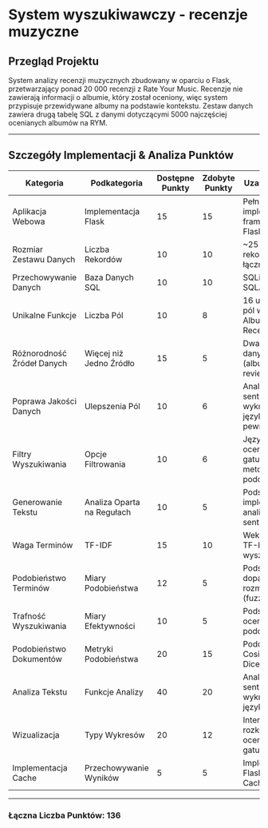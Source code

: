 # System wyszukiwawczy  - recenzje muzyczne

## Przegląd Projektu
System analizy recenzji muzycznych zbudowany w oparciu o Flask, przetwarzający ponad 20 000 recenzji z Rate Your Music. Recenzje nie zawierają informacji o albumie, który został oceniony, więc system przypisuje przewidywane albumy na podstawie kontekstu. Zestaw danych zawiera drugą tabelę SQL z danymi dotyczącymi 5000 najczęściej ocenianych albumów na RYM.

---

## Szczegóły Implementacji & Analiza Punktów

| Kategoria                  | Podkategoria               | Dostępne Punkty | Zdobyte Punkty | Uzasadnienie                                                                 |
|----------------------------|----------------------------|-----------------|----------------|------------------------------------------------------------------------------|
| Aplikacja Webowa           | Implementacja Flask        | 15              | 15             | Pełna implementacja frameworku Flask                                        |
| Rozmiar Zestawu Danych     | Liczba Rekordów            | 10              | 10             | ~25 000 rekordów łącznie                                                    |
| Przechowywanie Danych      | Baza Danych SQL            | 10              | 10             | SQLite z SQLAlchemy                                                         |
| Unikalne Funkcje           | Liczba Pól                 | 10              | 8              | 16 unikalnych pól w tabelach Albumów i Recenzji                             |
| Różnorodność Źródeł Danych | Więcej niż Jedno Źródło    | 15              | 5              | Dwa zestawy danych (albums.csv, reviews.csv)                                |
| Poprawa Jakości Danych     | Ulepszenia Pól             | 10              | 6              | Analiza sentymentu, wykrywanie języka, ocena pewności                       |
| Filtry Wyszukiwania        | Opcje Filtrowania          | 10              | 6              | Język, rok, ocena, gatunek, metoda podobieństwa                             |
| Generowanie Tekstu         | Analiza Oparta na Regułach | 10              | 5              | Podstawowa implementacja analizy sentymentu                                 |
| Waga Terminów              | TF-IDF                     | 15              | 10             | Wektoryzacja TF-IDF dla wyszukiwania                                        |
| Podobieństwo Terminów      | Miary Podobieństwa         | 12              | 5              | Podstawowe dopasowanie rozmyte (fuzzywuzzy)                                 |
| Trafność Wyszukiwania      | Miary Efektywności         | 10              | 5              | Podstawowe ocenianie podobieństwa                                           |
| Podobieństwo Dokumentów    | Metryki Podobieństwa       | 20              | 15             | Podobieństwo Cosinusowe, Dice, Jaccard                                      |
| Analiza Tekstu             | Funkcje Analizy            | 40              | 20             | Analiza sentymentu, wykrywanie języka                                       |
| Wizualizacja               | Typy Wykresów              | 20              | 12             | Interaktywne rozkłady ocen, gatunków, lat                                   |
| Implementacja Cache        | Przechowywanie Wyników     | 5               | 5              | Implementacja Flask-Caching                                                 |

---

### **Łączna Liczba Punktów: 136**